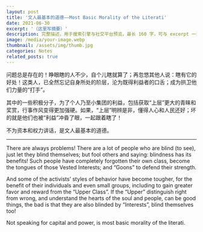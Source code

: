 ```yaml
---
layout: post
title: '文人最基本的道德——Most Basic Morality of the Literati'
date: 2021-06-30
excerpt: '（这里写摘要）'
description: 完整描述，用于搜索引擎与社交平台预览，最长 160 字，可与 excerpt 一致
image: /media/your-image.webp
thumbnail: /assets/img/thumb.jpg
categories: Notes
related_posts: true
---
```


问题总是存在的！睁眼瞎的人不少，自个儿瞎就算了；再忽悠其他人说：瞎有它的好处！这类人，已全然忘记自身所处的阶层，沦为既得利益者的口舌；成为拱卫他们力量的“打手”。

其中的一些积极分子，为了个人乃至小集团的利益，包括获取“上层”更大的青睐和奖赏，行事作风变得更加强硬。如果，“上层”明辨是非，懂得人心和人民还好；坏的就是他们也被“利益”冲昏了眼，一起跟着瞎了！

不为资本和权力讲话，是文人最基本的道德。

---

There are always problems! There are a lot of people who are blind (to see), just let they blind themselves; but fool others and saying: blindness has its benefits! Such people have completely forgotten their own class, become the tongues of those Vested Interests; and “Goons” to defend their strength.

And some of the activists’ styles of behavior have become tougher, for the benefit of their individuals and even small groups, including to gain greater favor and reward from the “Upper Class”. If the “Upper” distinguish right from wrong, and understand the hearts of the soul and people, can be good things, the bad is that they are also blinded by “Interests”, blind themselves too!

Not speaking for capital and power, is most basic morality of the literati.